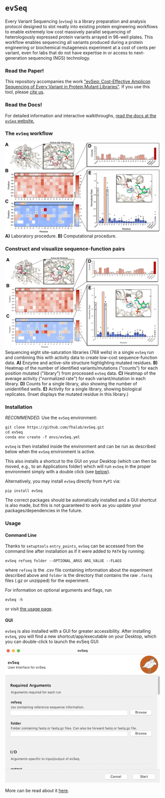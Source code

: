 `evSeq`
=======
Every Variant Sequencing (`evSeq`) is a library preparation and analysis protocol designed to slot neatly into existing protein engineering workflows to enable extremely low cost massively parallel sequencing of heterologously expressed protein variants arrayed in 96-well plates. This workflow enables sequencing all variants produced during a protein engineering or biochemical mutagenesis experiment at a cost of cents per variant, even for labs that do not have expertise in or access to next-generation sequencing (NGS) technology.

### Read the Paper!
This repository accompanies the work ["evSeq: Cost-Effective Amplicon Sequencing of Every Variant in Protein Mutant Libraries"](LINK_TO_PAPER). If you use this tool, please [cite us](LINK_TO_PAGE_WITH_CITATION_FORMATS).

### Read the Docs!
For detailed information and interactive walkthroughs, [read the docs at the `evSeq` website.](fhalab.github.io/evSeq/)

### The `evSeq` workflow
![Workflow](docs/assets/figure2.png)
**A)** Laboratory procedure. **B)** Computational procedure.

### Construct and visualize sequence-function pairs
![SeqFunc](docs/assets/figure3.png)
Sequencing eight site-saturation libraries (768 wells) in a single `evSeq` run and combining this with activity data to create low-cost sequence-function data. **A)** Enzyme and active-site structure highlighting mutated residues. **B)** Heatmap of the number of identified variants/mutations ("counts") for each position mutated ("library") from processed `evSeq` data. **C)** Heatmap of the average activity ("normalized rate") for each variant/mutation in each library. **D)** Counts for a single library, also showing the number of unidentified wells. **E)** Activity for a single library, showing biological replicates. (Inset displays the mutated residue in this library.)

### Installation
*RECOMMENDED.* Use the `evSeq` environment:
```
git clone https://github.com/fhalab/evSeq.git
cd evSeq
conda env create -f envs/evSeq.yml
```
`evSeq` is then installed inside the environment and can be run as described below when the `evSeq` environment is active.

This also installs a shortcut to the GUI on your Desktop (which can then be moved, e.g., to an Applications folder) which will run `evSeq` in the proper environment simply with a double click (see [below](#gui)).

Alternatively, you may install `evSeq` directly from `PyPI` via:
```
pip install evSeq
```
The correct packages should be automatically installed and a GUI shortcut is also made, but this is not guaranteed to work as you update your packages/dependencies in the future.

### Usage
#### Command Line
Thanks to `setuptools` `entry_points`, `evSeq` can be accessed from the command line after installation as if it were added to `PATH` by running:
```
evSeq refseq folder --OPTIONAL_ARGS ARG_VALUE --FLAGS
```
where `refseq` is the .csv file containing information about the experiment described above and `folder` is the directory that contains the raw `.fastq` files (.gz or unzipped) for the experiment.

For information on optional arguments and flags, run
```
evSeq -h
```
or visit [the usage page](fhalab.github.io/evSeq/4-usage.html#optional-arguments).

#### GUI
`evSeq` is also installed with a GUI for greater accessibility. After installing `evSeq`, you will find a new shortcut/app/executable on your Desktop, which you can double-click to launch the evSeq GUI:

![gui](docs/assets/gui.png)

More can be read about it [here](fhalab.github.io/evSeq/4-usage.html#GUI).